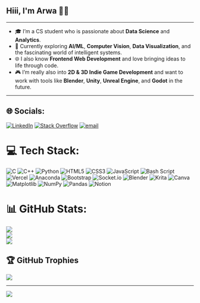 ## Hiii, I'm Arwa 👾💫  
---

- 🎓 I’m a CS student who is passionate about **Data Science** and **Analytics**.  
- 🧠 Currently exploring **AI/ML**, **Computer Vision**, **Data Visualization**, and the fascinating world of intelligent systems.  
- 🌐 I also know **Frontend Web Development** and love bringing ideas to life through code.  
- 🎮 I’m really also into **2D & 3D Indie Game Development** and want to work with tools like **Blender**, **Unity**, **Unreal Engine**, and **Godot** in the future.
---


## 🌐 Socials:
[![LinkedIn](https://img.shields.io/badge/LinkedIn-%230077B5.svg?logo=linkedin&logoColor=white)](https://linkedin.com/in/arwa-abbas-kerani-3228ab346) [![Stack Overflow](https://img.shields.io/badge/-Stackoverflow-FE7A16?logo=stack-overflow&logoColor=white)](https://stackoverflow.com/users/30728759/arwa-abbas) [![email](https://img.shields.io/badge/Email-D14836?logo=gmail&logoColor=white)](mailto:arwaabbaskerani@gmail.com) 

# 💻 Tech Stack:
![C](https://img.shields.io/badge/c-%2300599C.svg?style=for-the-badge&logo=c&logoColor=white) ![C++](https://img.shields.io/badge/c++-%2300599C.svg?style=for-the-badge&logo=c%2B%2B&logoColor=white) ![Python](https://img.shields.io/badge/python-3670A0?style=for-the-badge&logo=python&logoColor=ffdd54) ![HTML5](https://img.shields.io/badge/html5-%23E34F26.svg?style=for-the-badge&logo=html5&logoColor=white) ![CSS3](https://img.shields.io/badge/css3-%231572B6.svg?style=for-the-badge&logo=css3&logoColor=white) ![JavaScript](https://img.shields.io/badge/javascript-%23323330.svg?style=for-the-badge&logo=javascript&logoColor=%23F7DF1E) ![Bash Script](https://img.shields.io/badge/bash_script-%23121011.svg?style=for-the-badge&logo=gnu-bash&logoColor=white) ![Vercel](https://img.shields.io/badge/vercel-%23000000.svg?style=for-the-badge&logo=vercel&logoColor=white) ![Anaconda](https://img.shields.io/badge/Anaconda-%2344A833.svg?style=for-the-badge&logo=anaconda&logoColor=white) ![Bootstrap](https://img.shields.io/badge/bootstrap-%238511FA.svg?style=for-the-badge&logo=bootstrap&logoColor=white) ![Socket.io](https://img.shields.io/badge/Socket.io-black?style=for-the-badge&logo=socket.io&badgeColor=010101) ![Blender](https://img.shields.io/badge/blender-%23F5792A.svg?style=for-the-badge&logo=blender&logoColor=white) ![Krita](https://img.shields.io/badge/Krita-203759?style=for-the-badge&logo=krita&logoColor=EEF37B) ![Canva](https://img.shields.io/badge/Canva-%2300C4CC.svg?style=for-the-badge&logo=Canva&logoColor=white) ![Matplotlib](https://img.shields.io/badge/Matplotlib-%23ffffff.svg?style=for-the-badge&logo=Matplotlib&logoColor=black) ![NumPy](https://img.shields.io/badge/numpy-%23013243.svg?style=for-the-badge&logo=numpy&logoColor=white) ![Pandas](https://img.shields.io/badge/pandas-%23150458.svg?style=for-the-badge&logo=pandas&logoColor=white) ![Notion](https://img.shields.io/badge/Notion-%23000000.svg?style=for-the-badge&logo=notion&logoColor=white)
# 📊 GitHub Stats:
![](https://github-readme-stats.vercel.app/api?username=Arwa-Abbas&theme=aura&hide_border=true&include_all_commits=true&count_private=true)<br/>
![](https://nirzak-streak-stats.vercel.app/?user=Arwa-Abbas&theme=aura&hide_border=true)<br/>
![](https://github-readme-stats.vercel.app/api/top-langs/?username=Arwa-Abbas&theme=aura&hide_border=true&include_all_commits=true&count_private=true&layout=compact)

## 🏆 GitHub Trophies
![](https://github-profile-trophy.vercel.app/?username=Arwa-Abbas&theme=radical&no-frame=false&no-bg=true&margin-w=4)

---
[![](https://visitcount.itsvg.in/api?id=Arwa-Abbas&icon=0&color=6)](https://visitcount.itsvg.in)

<!-- Proudly created with GPRM ( https://gprm.itsvg.in ) -->
